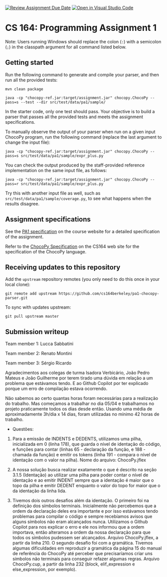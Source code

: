 [![Review Assignment Due Date](https://classroom.github.com/assets/deadline-readme-button-22041afd0340ce965d47ae6ef1cefeee28c7c493a6346c4f15d667ab976d596c.svg)](https://classroom.github.com/a/4nHL7_6-)
[![Open in Visual Studio Code](https://classroom.github.com/assets/open-in-vscode-2e0aaae1b6195c2367325f4f02e2d04e9abb55f0b24a779b69b11b9e10269abc.svg)](https://classroom.github.com/online_ide?assignment_repo_id=18897865&assignment_repo_type=AssignmentRepo)

# CS 164: Programming Assignment 1

[PA1 Specification]: https://drive.google.com/open?id=1oYcJ5iv7Wt8oZNS1bEfswAklbMxDtwqB
[ChocoPy Specification]: https://drive.google.com/file/d/1mrgrUFHMdcqhBYzXHG24VcIiSrymR6wt

Note: Users running Windows should replace the colon (`:`) with a semicolon (`;`) in the classpath argument for all command listed below.

## Getting started

Run the following command to generate and compile your parser, and then run all the provided tests:

    mvn clean package

    java -cp "chocopy-ref.jar:target/assignment.jar" chocopy.ChocoPy --pass=s --test --dir src/test/data/pa1/sample/

In the starter code, only one test should pass. Your objective is to build a parser that passes all the provided tests and meets the assignment specifications.

To manually observe the output of your parser when run on a given input ChocoPy program, run the following command (replace the last argument to change the input file):

    java -cp "chocopy-ref.jar:target/assignment.jar" chocopy.ChocoPy --pass=s src/test/data/pa1/sample/expr_plus.py

You can check the output produced by the staff-provided reference implementation on the same input file, as follows:

    java -cp "chocopy-ref.jar:target/assignment.jar" chocopy.ChocoPy --pass=r src/test/data/pa1/sample/expr_plus.py

Try this with another input file as well, such as `src/test/data/pa1/sample/coverage.py`, to see what happens when the results disagree.

## Assignment specifications

See the [PA1 specification][] on the course
website for a detailed specification of the assignment.

Refer to the [ChocoPy Specification][] on the CS164 web site
for the specification of the ChocoPy language.

## Receiving updates to this repository

Add the `upstream` repository remotes (you only need to do this once in your local clone):

    git remote add upstream https://github.com/cs164berkeley/pa1-chocopy-parser.git

To sync with updates upstream:

    git pull upstream master

## Submission writeup

Team member 1: Lucca Sabbatini

Team member 2: Renato Montini

Team member 3: Sérgio Ricardo

Agradecimentos aos colegas de turma Isadora Verbicário, João Pedro Mateus e João Guilherme por terem tirado uma dúvida em relação a um problema que estávamos tendo.
E ao Github Copilot por ter explicado porque um erro de compilação estava ocorrendo.

Não sabemos ao certo quantas horas foram necessárias para a realização do trabalho. Mas começamos a trabalhar no dia 05/04 e trabalhamos no projeto praticamente todos os dias desde então. Usando uma média de aproximadamente 3h/dia x 14 dias, foram utilizadas no mínimo 42 horas de trabalho.

- Questões:

1. Para a emissão de INDENTS e DEDENTS, utilizamos uma pilha, inicializada em 0 (linha 178), que guarda o nível de identação do código, e funções para contar (linhas 65 - declaração da função, e 188 - chamada da função) e emitir os tokens (linha 191 - compara o nível de identação com o valor na pilha). Nome do arquivo: ChocoPy.jflex

2. A nossa solução busca realizar exatamente o que é descrito na seção 3.1.5 (Identação) ao utilizar uma pilha para poder contar o nível de identação e ao emitir INDENT sempre que a identação é maior que o topo da pilha e emitir DEDENT enquanto o valor do topo for maior que o da identação da linha lida.

3. Tivemos dois outros desafios além da identação. 
O primeiro foi na definição dos símbolos terminais. Inicialmente não percebemos que a ordem da declaração deles era importante e por isso estávamos tendo problemas para compilar o código e sempre recebíamos avisos que alguns símbolos não eram alcançados nunca. Utilizamos o Github Copilot para nos explicar o erro e ele nos informou que a ordem importava, então alteramos a ordem da nossa declaração para que todos os símbolos pudessem ser alcançados. Arquivo ChocoPy.jflex, a partir da linha 210.
O segundo desafio foi com a gramática. Tivemos algumas dificuldades em reproduzir a gramática da página 15 do manual de referência do ChocoPy até perceber que precisaríamos criar uns símbolos não terminais para conseguir refazer algumas regras. Arquivo ChocoPy.cup, a partir da linha 232 (block, elif_expression e else_expression, por exemplo).
